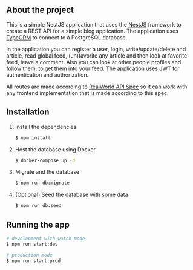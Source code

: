 ## About the project
This is a simple NestJS application that uses the [NestJS](https://nestjs.com/) framework to create a REST API for a simple blog application. The application uses [TypeORM](https://typeorm.io/#/) to connect to a PostgreSQL database.

In the application you can register a user, login, write/update/delete and article, read global feed, (un)favorite any article and then look at favorite feed, leave a comment. Also you can look at other people profiles and follow them, to get them into your feed. The application uses JWT for authentication and authorization.

All routes are made according to [RealWorld API Spec](https://realworld-docs.netlify.app/docs/specs/backend-specs/endpoints) so it can work with any frontend implementation that is made according to this spec.
## Installation

1. Install the dependencies:
    ```bash
    $ npm install
    ```

2. Host the database using Docker
    ```bash
    $ docker-compose up -d
    ```

3. Migrate and the database
    ```bash
    $ npm run db:migrate
    ```

4. (Optional) Seed the database with some data
    ```bash
    $ npm run db:seed
    ```

## Running the app


```bash
# development with watch mode
$ npm run start:dev

# production mode
$ npm run start:prod
```

